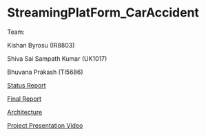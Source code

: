 # StreamingPlatForm_CarAccident

Team: 

Kishan Byrosu (IR8803)

Shiva Sai Sampath Kumar (UK1017)

Bhuvana Prakash (TI5686)


[Status Report](https://github.com/Kishan19961998/StreamingPlatForm_CarAccident/blob/main/Status%20Report.docx)

[Final Report](https://github.com/Kishan19961998/StreamingPlatForm_CarAccident/blob/main/Final%20Report.docx)

[Architecture](https://github.com/Kishan19961998/StreamingPlatForm_CarAccident/blob/main/Architecture.jpeg)

[Project Presentation Video  ](https://youtu.be/EQqw2g_YYy0)
